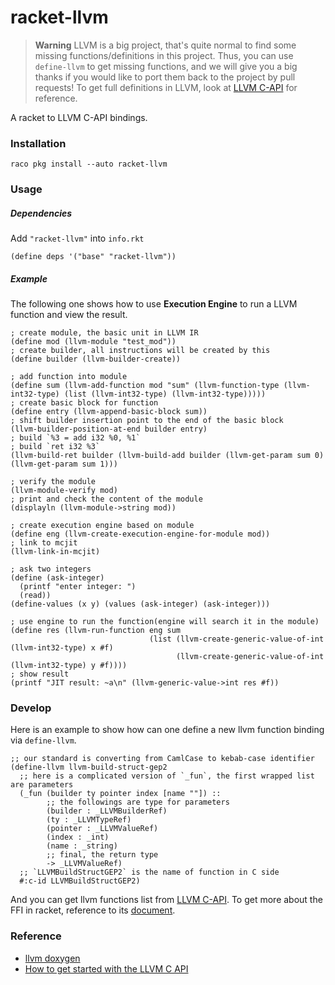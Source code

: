 racket-llvm
=============

> **Warning**
> LLVM is a big project, that's quite normal to find some missing functions/definitions in this project. Thus, you can use `define-llvm` to get missing functions, and we will give you a big thanks if you would like to port them back to the project by pull requests! To get full definitions in LLVM, look at [LLVM C-API](https://llvm.org/doxygen/dir_db1e4f1ef1b4536ff54becd23c94e664.html) for reference.

A racket to LLVM C-API bindings.

### Installation

```shell
raco pkg install --auto racket-llvm
```

### Usage

##### Dependencies

Add `"racket-llvm"` into `info.rkt`

```racket
(define deps '("base" "racket-llvm"))
```

##### Example

The following one shows how to use **Execution Engine** to run a LLVM function and view the result.

```racket
; create module, the basic unit in LLVM IR
(define mod (llvm-module "test_mod"))
; create builder, all instructions will be created by this
(define builder (llvm-builder-create))

; add function into module
(define sum (llvm-add-function mod "sum" (llvm-function-type (llvm-int32-type) (list (llvm-int32-type) (llvm-int32-type)))))
; create basic block for function
(define entry (llvm-append-basic-block sum))
; shift builder insertion point to the end of the basic block
(llvm-builder-position-at-end builder entry)
; build `%3 = add i32 %0, %1`
; build `ret i32 %3`
(llvm-build-ret builder (llvm-build-add builder (llvm-get-param sum 0) (llvm-get-param sum 1)))

; verify the module
(llvm-module-verify mod)
; print and check the content of the module
(displayln (llvm-module->string mod))

; create execution engine based on module
(define eng (llvm-create-execution-engine-for-module mod))
; link to mcjit
(llvm-link-in-mcjit)

; ask two integers
(define (ask-integer)
  (printf "enter integer: ")
  (read))
(define-values (x y) (values (ask-integer) (ask-integer)))

; use engine to run the function(engine will search it in the module)
(define res (llvm-run-function eng sum
                               (list (llvm-create-generic-value-of-int (llvm-int32-type) x #f)
                                     (llvm-create-generic-value-of-int (llvm-int32-type) y #f))))
; show result
(printf "JIT result: ~a\n" (llvm-generic-value->int res #f))
```

### Develop

Here is an example to show how can one define a new llvm function binding via `define-llvm`.

```racket
;; our standard is converting from CamlCase to kebab-case identifier
(define-llvm llvm-build-struct-gep2
  ;; here is a complicated version of `_fun`, the first wrapped list are parameters
  (_fun (builder ty pointer index [name ""]) ::
        ;; the followings are type for parameters
        (builder : _LLVMBuilderRef)
        (ty : _LLVMTypeRef)
        (pointer : _LLVMValueRef)
        (index : _int)
        (name : _string)
        ;; final, the return type
        -> _LLVMValueRef)
  ;; `LLVMBuildStructGEP2` is the name of function in C side
  #:c-id LLVMBuildStructGEP2)
```

And you can get llvm functions list from [LLVM C-API](https://llvm.org/doxygen/dir_db1e4f1ef1b4536ff54becd23c94e664.html). To get more about the FFI in racket, reference to its [document](https://docs.racket-lang.org/foreign/index.html#%28tech._ffi%29).

### Reference

- [llvm doxygen](https://llvm.org/doxygen/)
- [How to get started with the LLVM C API](https://www.pauladamsmith.com/blog/2015/01/how-to-get-started-with-llvm-c-api.html)
